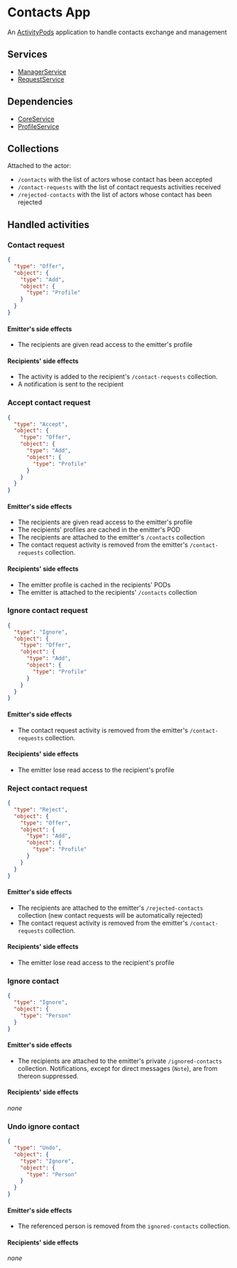 # Contacts App

An [ActivityPods](../../README.md) application to handle contacts exchange and management

## Services

- [ManagerService](services/manager.js)
- [RequestService](services/request.js)

## Dependencies

- [CoreService](../core/README.md)
- [ProfileService](../profiles/README.md)

## Collections

Attached to the actor:

- `/contacts` with the list of actors whose contact has been accepted
- `/contact-requests` with the list of contact requests activities received
- `/rejected-contacts` with the list of actors whose contact has been rejected

## Handled activities

### Contact request

```json
{
  "type": "Offer",
  "object": {
    "type": "Add",
    "object": {
      "type": "Profile"
    }
  }
}
```

#### Emitter's side effects

- The recipients are given read access to the emitter's profile

#### Recipients' side effects

- The activity is added to the recipient's `/contact-requests` collection.
- A notification is sent to the recipient

### Accept contact request

```json
{
  "type": "Accept",
  "object": {
    "type": "Offer",
    "object": {
      "type": "Add",
      "object": {
        "type": "Profile"
      }
    }
  }
}
```

#### Emitter's side effects

- The recipients are given read access to the emitter's profile
- The recipients' profiles are cached in the emitter's POD
- The recipients are attached to the emitter's `/contacts` collection
- The contact request activity is removed from the emitter's `/contact-requests` collection.

#### Recipients' side effects

- The emitter profile is cached in the recipients' PODs
- The emitter is attached to the recipients' `/contacts` collection

### Ignore contact request

```json
{
  "type": "Ignore",
  "object": {
    "type": "Offer",
    "object": {
      "type": "Add",
      "object": {
        "type": "Profile"
      }
    }
  }
}
```

#### Emitter's side effects

- The contact request activity is removed from the emitter's `/contact-requests` collection.

#### Recipients' side effects

- The emitter lose read access to the recipient's profile

### Reject contact request

```json
{
  "type": "Reject",
  "object": {
    "type": "Offer",
    "object": {
      "type": "Add",
      "object": {
        "type": "Profile"
      }
    }
  }
}
```

#### Emitter's side effects

- The recipients are attached to the emitter's `/rejected-contacts` collection (new contact requests will be automatically rejected)
- The contact request activity is removed from the emitter's `/contact-requests` collection.

#### Recipients' side effects

- The emitter lose read access to the recipient's profile

### Ignore contact

```json
{
  "type": "Ignore",
  "object": {
    "type": "Person"
  }
}
```

#### Emitter's side effects

- The recipients are attached to the emitter's private `/ignored-contacts` collection. Notifications, except for direct messages (`Note`), are from thereon suppressed.

#### Recipients' side effects

_none_

### Undo ignore contact

```json
{
  "type": "Undo",
  "object": {
    "type": "Ignore",
    "object": {
      "type": "Person"
    }
  }
}
```

#### Emitter's side effects

- The referenced person is removed from the `ignored-contacts` collection.

#### Recipients' side effects

_none_
